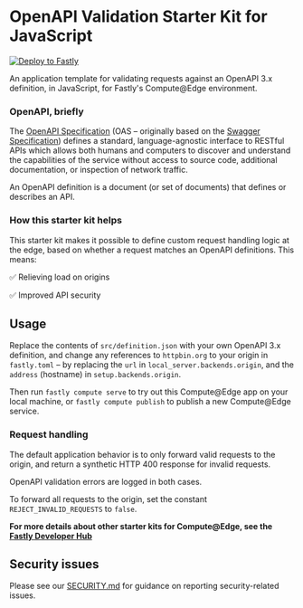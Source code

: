 # OpenAPI Validation Starter Kit for JavaScript

[![Deploy to Fastly](https://deploy.edgecompute.app/button)](https://deploy.edgecompute.app/deploy)

An application template for validating requests against an OpenAPI 3.x definition, in JavaScript, for Fastly's Compute@Edge environment. 

### OpenAPI, briefly

The [OpenAPI Specification](https://spec.openapis.org/oas/latest.html) (OAS – originally based on the [Swagger Specification](https://swagger.io/specification/)) defines a standard, language-agnostic interface to RESTful APIs which allows both humans and computers to discover and understand the capabilities of the service without access to source code, additional documentation, or inspection of network traffic.

An OpenAPI definition is a document (or set of documents) that defines or describes an API.

### How this starter kit helps

This starter kit makes it possible to define custom request handling logic at the edge, based on whether a request matches an OpenAPI definitions. This means:

✅ Relieving load on origins 

✅ Improved API security

## Usage

Replace the contents of `src/definition.json` with your own OpenAPI 3.x definition, and change any references to `httpbin.org` to your origin in `fastly.toml` – by replacing the `url` in `local_server.backends.origin`, and the `address` (hostname) in `setup.backends.origin`.

Then run `fastly compute serve` to try out this Compute@Edge app on your local machine, or `fastly compute publish` to publish a new Compute@Edge service.

### Request handling

The default application behavior is to only forward valid requests to the origin, and return a synthetic HTTP 400 response for invalid requests.

OpenAPI validation errors are logged in both cases.

To forward all requests to the origin, set the constant `REJECT_INVALID_REQUESTS` to `false`.

**For more details about other starter kits for Compute@Edge, see the [Fastly Developer Hub](https://developer.fastly.com/solutions/starters)**

## Security issues

Please see our [SECURITY.md](https://github.com/fastly/compute-starter-kit-javascript-openapi-validation/blob/main/SECURITY.md) for guidance on reporting security-related issues.
